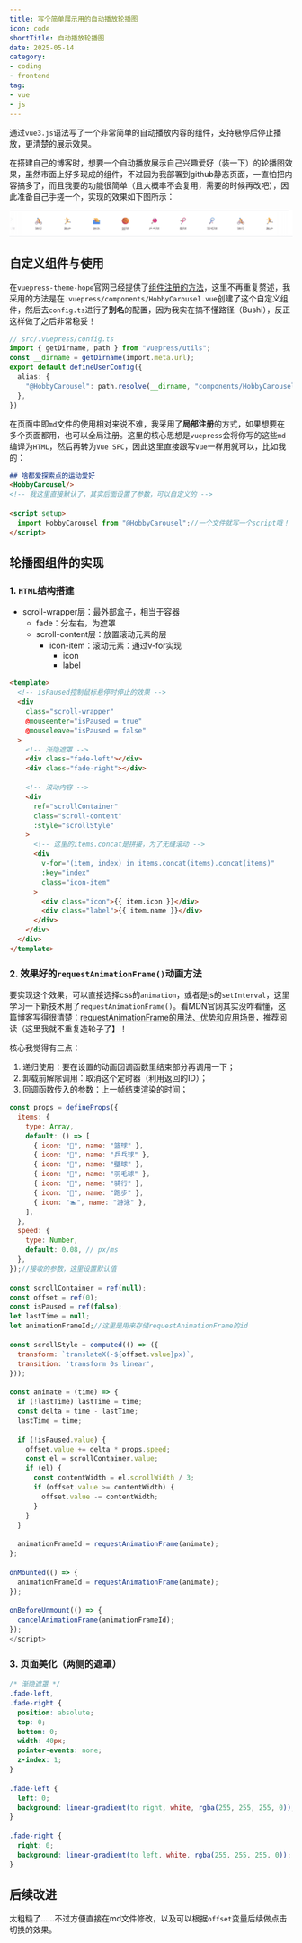 ```yaml
---
title: 写个简单展示用的自动播放轮播图
icon: code
shortTitle: 自动播放轮播图
date: 2025-05-14
category: 
- coding
- frontend
tag:
- vue
- js
---
```


通过`vue3.js`语法写了一个非常简单的自动播放内容的组件，支持悬停后停止播放，更清楚的展示效果。

<!-- more -->

在搭建自己的博客时，想要一个自动播放展示自己兴趣爱好（装一下）的轮播图效果，虽然市面上好多现成的组件，不过因为我部署到github静态页面，一直怕把内容搞多了，而且我要的功能很简单（且大概率不会复用，需要的时候再改吧），因此准备自己手搓一个，实现的效果如下图所示：

![我做的运动爱好展示效果](/assets/images/手写自动播放轮播图/hobbies.gif)


## 自定义组件与使用

在`vuepress-theme-hope`官网已经提供了[组件注册的方法](https://theme-hope.vuejs.press/zh/guide/component/sfc.html#doc-changelog)，这里不再重复赘述，我采用的方法是在`.vuepress/components/HobbyCarousel.vue`创建了这个自定义组件，然后去`config.ts`进行了**别名**的配置，因为我实在搞不懂路径（Bushi），反正这样做了之后非常稳妥！

```ts
// src/.vuepress/config.ts
import { getDirname, path } from "vuepress/utils";
const __dirname = getDirname(import.meta.url);
export default defineUserConfig({
  alias: {
    "@HobbyCarousel": path.resolve(__dirname, "components/HobbyCarousel.vue"),
  },
})
```
在页面中即`md`文件的使用相对来说不难，我采用了**局部注册**的方式，如果想要在多个页面都用，也可以全局注册。这里的核心思想是`vuepress`会将你写的这些`md`编译为`HTML`，然后再转为`Vue SFC`，因此这里直接跟写`Vue`一样用就可以，比如我的：
```md
## 啥都爱探索点的运动爱好
<HobbyCarousel/>
<!-- 我这里直接默认了，其实后面设置了参数，可以自定义的 -->

<script setup>
  import HobbyCarousel from "@HobbyCarousel";//一个文件就写一个script哦！
</script>
```

## 轮播图组件的实现

### 1. `HTML`结构搭建
- scroll-wrapper层：最外部盒子，相当于容器
  - fade：分左右，为遮罩
  - scroll-content层：放置滚动元素的层
    - icon-item：滚动元素：通过v-for实现
      - icon
      - label

```html :collapsed-lines=10
<template>
  <!-- isPaused控制鼠标悬停时停止的效果 -->
  <div
    class="scroll-wrapper"
    @mouseenter="isPaused = true"
    @mouseleave="isPaused = false"
  >
    <!-- 渐隐遮罩 -->
    <div class="fade-left"></div>
    <div class="fade-right"></div>

    <!-- 滚动内容 -->
    <div
      ref="scrollContainer"
      class="scroll-content"
      :style="scrollStyle"
    >
      <!-- 这里的items.concat是拼接，为了无缝滚动 -->
      <div
        v-for="(item, index) in items.concat(items).concat(items)"
        :key="index"
        class="icon-item"
      >
        <div class="icon">{{ item.icon }}</div>
        <div class="label">{{ item.name }}</div>
      </div>
    </div>
  </div>
</template>
```

### 2. 效果好的`requestAnimationFrame()`动画方法

要实现这个效果，可以直接选择css的`animation`，或者是js的`setInterval`，这里学习一下新技术用了`requestAnimationFrame()`。看MDN官网其实没咋看懂，这篇博客写得很清楚：[requestAnimationFrame的用法、优势和应用场景](https://juejin.cn/post/7431004279819288613)，推荐阅读（这里我就不重复造轮子了】！

核心我觉得有三点：
1. 递归使用：要在设置的动画回调函数里结束部分再调用一下；
2. 卸载前解除调用：取消这个定时器（利用返回的ID）；
3. 回调函数传入的参数：上一帧结束渲染的时间；

```js :collapsed-lines=10
const props = defineProps({
  items: {
    type: Array,
    default: () => [
      { icon: "🏀", name: "篮球" },
      { icon: "🏓", name: "乒乓球" },
      { icon: "🎾", name: "壁球" },
      { icon: "🏸", name: "羽毛球" },
      { icon: "🚴", name: "骑行" },
      { icon: "🏃", name: "跑步" },
      { icon: "🏊", name: "游泳" },
    ],
  },
  speed: {
    type: Number,
    default: 0.08, // px/ms
  },
});//接收的参数，这里设置默认值

const scrollContainer = ref(null);
const offset = ref(0);
const isPaused = ref(false);
let lastTime = null;
let animationFrameId;//这里是用来存储requestAnimationFrame的id

const scrollStyle = computed(() => ({
  transform: `translateX(-${offset.value}px)`,
  transition: 'transform 0s linear',
}));

const animate = (time) => {
  if (!lastTime) lastTime = time;
  const delta = time - lastTime;
  lastTime = time;

  if (!isPaused.value) {
    offset.value += delta * props.speed;
    const el = scrollContainer.value;
    if (el) {
      const contentWidth = el.scrollWidth / 3;
      if (offset.value >= contentWidth) {
        offset.value -= contentWidth;
      }
    }
  }

  animationFrameId = requestAnimationFrame(animate);
};

onMounted(() => {
  animationFrameId = requestAnimationFrame(animate);
});

onBeforeUnmount(() => {
  cancelAnimationFrame(animationFrameId);
});
</script>

```


### 3. 页面美化（两侧的遮罩）

```css :collapsed-lines=10
/* 渐隐遮罩 */
.fade-left,
.fade-right {
  position: absolute;
  top: 0;
  bottom: 0;
  width: 40px;
  pointer-events: none;
  z-index: 1;
}

.fade-left {
  left: 0;
  background: linear-gradient(to right, white, rgba(255, 255, 255, 0));
}

.fade-right {
  right: 0;
  background: linear-gradient(to left, white, rgba(255, 255, 255, 0));
}
```

## 后续改进

太粗糙了......不过方便直接在md文件修改，以及可以根据`offset`变量后续做点击切换的效果。